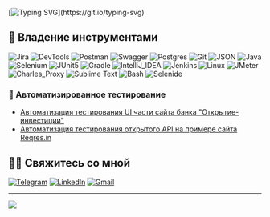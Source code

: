 [![Typing SVG](https://readme-typing-svg.demolab.com?font=Dangrek&size=42&duration=3000&pause=500&color=2224F7&center=true&vCenter=true&multiline=true&repeat=false&width=1000&height=150&lines=Hi+there!+I'm+Aleksey;Welcome+to+my+Github!)](https://git.io/typing-svg)
## 💾 Владение инструментами
![Jira](https://img.shields.io/badge/-Jira-090909?style=for-the-badge&logo=jira&logoColor=136be1)
![DevTools](https://img.shields.io/badge/DevTools-090909?style=for-the-badge&logo=googlechrome&logoColor=4285F4)
![Postman](https://img.shields.io/badge/Postman-090909?style=for-the-badge&logo=postman&logoColor=f76935)
![Swagger](https://img.shields.io/badge/Swagger-090909?style=for-the-badge&logo=swagger&logoColor=7ede2b)
![Postgres](https://img.shields.io/badge/postgres-090909?style=for-the-badge&logo=postgresql&logoColor=white)
![Git](https://img.shields.io/badge/Git-090909?style=for-the-badge&logo=Git&logoColor=F05032)
![JSON](https://img.shields.io/badge/JSON-090909?style=for-the-badge&logo=json&logoColor=004027)
![Java](https://img.shields.io/badge/java-090909?style=for-the-badge&logo=openjdk&logoColor=43B02A)
![Selenium](https://img.shields.io/badge/Selenium-090909?style=for-the-badge&logo=Selenium&logoColor=43B02A)
![JUnit5](https://img.shields.io/badge/JUnit5-090909?style=for-the-badge&logo=JUnit5&logoColor=25A162)
![Gradle](https://img.shields.io/badge/Gradle-090909?style=for-the-badge&logo=Gradle&logoColor=02303A)
![IntelliJ_IDEA](https://img.shields.io/badge/IntelliJ_IDEA-090909?style=for-the-badge&logo=IntelliJIDEA&logoColor=AA00FF)
![Jenkins](https://img.shields.io/badge/Jenkins-090909?style=for-the-badge&logo=Jenkins&logoColor=D24939)
![Linux](https://img.shields.io/badge/Linux-090909?style=for-the-badge&logo=Linux&logoColor=FCC624)
![JMeter](https://img.shields.io/badge/Apache_JMeter-090909?style=for-the-badge&logo=ApacheJMeter&logoColor=D22128)
![Charles_Proxy](https://img.shields.io/badge/Charles_Proxy-090909?style=for-the-badge&logo=torproject&logoColor=7E4798)
![Sublime Text](https://img.shields.io/badge/sublime_text-090909?style=for-the-badge&logo=sublime-text&logoColor=important)
![Bash](https://img.shields.io/badge/Bash-090909?style=for-the-badge&logo=gnubash&logoColor=4EAA25)
![Selenide](https://img.shields.io/badge/Selenide-090909?style=for-the-badge&logo=gnubash&logoColor=4EAA25)


### 🤖 Автоматизированное тестирование
- [Автоматизация тестирования UI части сайта банка "Открытие-инвестиции"](https://github.com/AlekseyMeryakubov-QA/diplom-qa_guru)
- [Автоматизация тестирования открытого API на примере сайта Reqres.in ](https://github.com/AlekseyMeryakubov-QA/api_diplom)


## 🧑‍💻 Свяжитесь со мной
[![Telegram](https://img.shields.io/badge/Telegram-090909?style=for-the-badge&logo=telegram&logoColor=8cc4d7)](https://t.me/Aleksey_Meryakubov)
[![LinkedIn](https://img.shields.io/badge/Linkedin-090909?style=for-the-badge&logo=linkedin&logoColor=0073b1)](https://ru.linkedin.com/in/aleksey-m-a5699a85)
[![Gmail](https://img.shields.io/badge/Gmail-090909?style=for-the-badge&logo=gmail&logoColor=EA4335)](mailto:alex_meryakubov@mail.ru)

______________________________

![](https://komarev.com/ghpvc/?username=AlekseyMeryakubov-QA)
